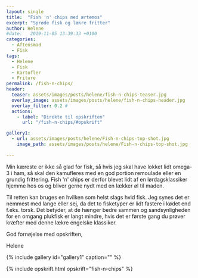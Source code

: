 ```yaml
---
layout: single
title:  "Fish 'n' chips med ærtemos"
excerpt: "Sprøde fisk og lækre fritter"
author: Helene
#date:   2019-11-05 13:39:33 +0100
categories:  
  - Aftensmad
  - Fisk 
tags: 
  - Helene
  - Fisk
  - Kartofler
  - Friture
permalink: /fish-n-chips/
header:
  teaser: assets/images/posts/helene/fish-n-chips-teaser.jpg
  overlay_image: assets/images/posts/helene/fish-n-chips-header.jpg
  overlay_filter: 0.2 # 
  actions:
    - label: "Direkte til opskriften"
      url: "/fish-n-chips/#opskrift"

gallery1:
  - url: assets/images/posts/helene/Fish-n-chips-top-shot.jpg
    image_path: assets/images/posts/helene/Fish-n-chips-top-shot.jpg
    
---
```


Min kæreste er ikke så glad for fisk, så hvis jeg skal have lokket lidt omega-3 i ham, så skal den kamufleres med en god portion remoulade eller en grundig frittering. Fish 'n' chips er derfor blevet lidt af en lørdagsklassiker hjemme hos os og bliver gerne nydt med en lækker øl til maden.

Til retten kan bruges en hvilken som helst slags hvid fisk. Jeg synes det er nemmest med lange eller sej, da det to fisketyper er lidt fastere i kødet end f.eks. torsk. Det betyder, at de hænger bedre sammen og sandsynligheden for en omgang plukfisk er langt mindre, hvis det er første gang du prøver kræfter med denne lækre engelske klassiker.

God fornøjelse med opskriften,

Helene

{% include gallery id="gallery1"  caption="" %}

{% include opskrift.html opskrift="fish-n-chips" %}